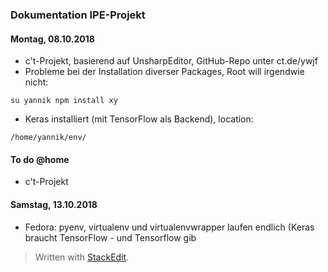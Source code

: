 ### Dokumentation IPE-Projekt

#### Montag, 08.10.2018
- c't-Projekt, basierend auf UnsharpEditor, GitHub-Repo unter ct.de/ywjf
- Probleme bei der Installation diverser Packages, Root will irgendwie nicht:

```
su yannik npm install xy
```
- Keras installiert (mit TensorFlow als Backend), location:

```
/home/yannik/env/
```

#### To do @home

- c't-Projekt

#### Samstag, 13.10.2018
-  Fedora: pyenv, virtualenv und virtualenvwrapper laufen endlich (Keras braucht TensorFlow - und Tensorflow gib
> Written with [StackEdit](https://stackedit.io/).
<!--stackedit_data:
eyJoaXN0b3J5IjpbLTE1Mjc3MjIxOTQsLTg1NzEyNDA2NSwtMT
Y4OTE2NjYxNiwxMjMwNzEyNDAwLDE0MzQ4Nzk4ODYsLTc0OTYz
ODAwNCw3MzA5OTgxMTZdfQ==
-->